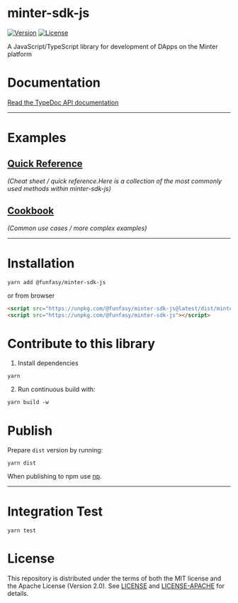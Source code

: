 # minter-sdk-js
[![Version](https://img.shields.io/github/v/release/FunFaSy/minter-sdk-js)](https://github.com/FunFaSy/minter-sdk-js/releases/latest)
[![License](https://img.shields.io/github/license/FunFaSy/minter-sdk-js)](https://github.com/FunFaSy/minter-sdk-js/blob/master/LICENSE)

A JavaScript/TypeScript library for development of DApps on the Minter platform

# Documentation

[Read the TypeDoc API documentation](https://funfasy.github.io/minter-sdk-js/)

---

# Examples

## [Quick Reference](https://github.com/FunFaSy/minter-sdk-js/blob/master/examples/README.md)
_(Cheat sheet / quick reference.Here is a collection of the most commonly used methods within minter-sdk-js)_


## [Cookbook](https://github.com/FunFaSy/minter-sdk-js/blob/master/examples/cookbook/README.md)
_(Common use cases / more complex examples)_

---
# Installation
```shell script
yarn add @funfasy/minter-sdk-js
```

or from browser

```html
<script src="https://unpkg.com/@funfasy/minter-sdk-js@latest/dist/minter-sdk-js.min.js"></script>
<script src="https://unpkg.com/@funfasy/minter-sdk-js"></script>
```
# Contribute to this library
1. Install dependencies
```shell script
yarn
```

2. Run continuous build with:
```shell script
yarn build -w
```


# Publish
Prepare `dist` version by running:
```shell script
yarn dist
```

When publishing to npm use [np](https://github.com/sindresorhus/np).

---

# Integration Test
```shell script
yarn test
```

# License

This repository is distributed under the terms of both the MIT license and the Apache License (Version 2.0).
See [LICENSE](LICENSE) and [LICENSE-APACHE](LICENSE-APACHE) for details.
